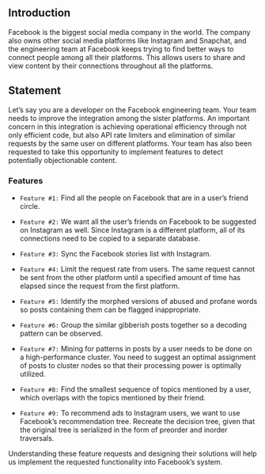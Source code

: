 ## Introduction

Facebook is the biggest social media company in the world. The company also owns other social media platforms like Instagram and Snapchat, and the engineering team at Facebook keeps trying to find better ways to connect people among all their platforms. This allows users to share and view content by their connections throughout all the platforms.

## Statement

Let’s say you are a developer on the Facebook engineering team. Your team needs to improve the integration among the sister platforms. An important concern in this integration is achieving operational efficiency through not only efficient code, but also API rate limiters and elimination of similar requests by the same user on different platforms. Your team has also been requested to take this opportunity to implement features to detect potentially objectionable content.

### Features

* `Feature #1:` Find all the people on Facebook that are in a user’s friend circle.

* `Feature #2:` We want all the user’s friends on Facebook to be suggested on Instagram as well. Since Instagram is a different platform, all of its connections need to be copied to a separate database.

* `Feature #3:` Sync the Facebook stories list with Instagram.

* `Feature #4:` Limit the request rate from users. The same request cannot be sent from the other platform until a specified amount of time has elapsed since the request from the first platform.

* `Feature #5:` Identify the morphed versions of abused and profane words so posts containing them can be flagged inappropriate.

* `Feature #6:` Group the similar gibberish posts together so a decoding pattern can be observed.

* `Feature #7:` Mining for patterns in posts by a user needs to be done on a high-performance cluster. You need to suggest an optimal assignment of posts to cluster nodes so that their processing power is optimally utilized.

* `Feature #8:` Find the smallest sequence of topics mentioned by a user, which overlaps with the topics mentioned by their friend.

* `Feature #9:` To recommend ads to Instagram users, we want to use Facebook’s recommendation tree. Recreate the decision tree, given that the original tree is serialized in the form of preorder and inorder traversals.

Understanding these feature requests and designing their solutions will help us implement the requested functionality into Facebook’s system.

